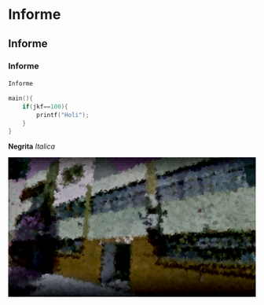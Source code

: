# Informe
## Informe
### Informe

`Informe`

```C
main(){
    if(jkf==100){
        printf("Holi");
    }
}
```
**Negrita**
*Italica*

![Digrama](foto.jpg "Diagrama")
